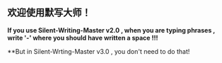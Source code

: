 ## 欢迎使用默写大师！

**If you use Silent-Writing-Master v2.0 , when you are typing phrases , write '-' where you should have written a space !!!**

**But in Silent-Wrting-Master v3.0 , you don't need to do that!
